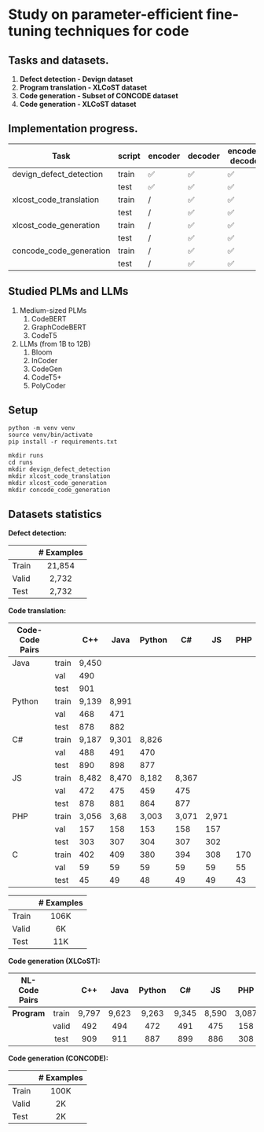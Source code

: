 # Study on parameter-efficient fine-tuning techniques for code

## Tasks and datasets.

1. **Defect detection - Devign dataset**
2. **Program translation - XLCoST dataset**
3. **Code generation - Subset of CONCODE dataset**
4. **Code generation - XLCoST dataset**

## Implementation progress.

| **Task**                | **script** | encoder | decoder | encoder-decoder
|-------------------------|------------|---------|---------|-----------------|
| devign_defect_detection | train      | ✅       |  ✅       |      ✅           |
|                         | test       | ✅       |    ✅     |        ✅         |
| xlcost_code_translation | train      | /       | ✅  |     ✅            |
|                         | test       | /       | ✅     |     ✅            |
| xlcost_code_generation  | train      | /       | ✅   | ✅           |
|                         | test       | /       | ✅     | ✅             |
| concode_code_generation | train      | /       | ✅   | ✅           |
|                         | test       | /       | ✅     | ✅             |

## Studied PLMs and LLMs

1. Medium-sized PLMs
    1. CodeBERT
    2. GraphCodeBERT
    3. CodeT5
2. LLMs (from 1B to 12B)
    1. Bloom
    2. InCoder
    3. CodeGen
    4. CodeT5+
    5. PolyCoder

## Setup

```shell
python -m venv venv
source venv/bin/activate
pip install -r requirements.txt

mkdir runs
cd runs
mkdir devign_defect_detection
mkdir xlcost_code_translation
mkdir xlcost_code_generation
mkdir concode_code_generation
```

## Datasets statistics

**Defect detection:**

|       | # Examples |
|-------|:----------:|
| Train |   21,854   |
| Valid |   2,732    |
| Test  |   2,732    |

**Code translation:**

|**Code-Code Pairs**|       | C++  | Java  | Python | C#    | JS    | PHP |
|--------|-------|------|-------|--------|-------|-------|-----|
| Java   | train |9,450 |       |        |       |       |     |
|        | val   |  490 |       |        |       |       |     |
|        | test  |  901 |       |        |       |       |     |
| Python | train |9,139 | 8,991 |        |       |       |     |
|        | val   |  468 | 471   |        |       |       |     |
|        | test  |  878 | 882   |        |       |       |     |
| C#     | train |9,187 | 9,301 | 8,826  |       |       |     |
|        | val   |  488 | 491   | 470    |       |       |     |
|        | test  |  890 | 898   | 877    |       |       |     |
| JS     | train |8,482 | 8,470 | 8,182  | 8,367 |       |     |
|        | val   |  472 | 475   | 459    | 475   |       |     |
|        | test  |  878 | 881   | 864    | 877   |       |     |
| PHP    | train |3,056 | 3,68  | 3,003  | 3,071 | 2,971 |     |
|        | val   |  157 | 158   | 153    | 158   | 157   |     |
|        | test  |  303 | 307   | 304    | 307   | 302   |     |
| C      | train |  402 | 409   | 380    | 394   | 308   | 170 |
|        | val   |   59 | 59    | 59     | 59    | 59    | 55  |
|        | test  |   45 | 49    | 48     | 49    | 49    | 43  |

|       | # Examples |
|-------|:----------:|
| Train |   106K   |
| Valid |   6K    |
| Test  |   11K    |

**Code generation (XLCoST):**

| **NL-Code Pairs** |       | **C++** | **Java** | **Python** | **C#** | **JS** | **PHP** | **C** | **Total** |
|:----------:|:-----:|:-------:|:--------:|:----------:|:------:|:------:|:-------:|:-----:|:---------:|
| **Program**| train |  9,797  |  9,623   |   9,263    | 9,345  | 8,590  |  3,087  |  463  |   50,168   |
|            | valid |   492   |    494   |     472    |   491  |   475  |   158   |   60  |    2,642   |
|            |  test |   909   |    911   |     887    |   899  |   886  |   308   |   51  |    4,851   |

**Code generation (CONCODE):**

|       | # Examples |
|-------|:----------:|
| Train |    100K    |
| Valid |     2K     |
| Test  |     2K     |
